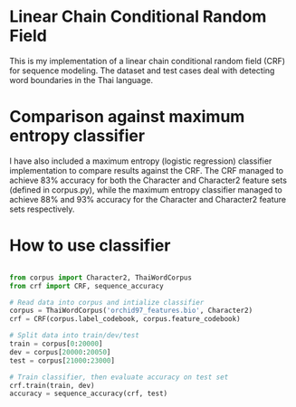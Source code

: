# Linear Chain Conditional Random Field

This is my implementation of a linear chain conditional random field (CRF) for sequence modeling. The dataset and test cases deal with detecting word boundaries in the Thai language.

# Comparison against maximum entropy classifier
I have also included a maximum entropy (logistic regression) classifier implementation to compare results against the CRF. The CRF managed to achieve 83% accuracy for both the Character and Character2 feature sets (defined in corpus.py), while the maximum entropy classifier managed to achieve 88% and 93% accuracy for the Character and Character2 feature sets respectively.

# How to use classifier
```python

from corpus import Character2, ThaiWordCorpus
from crf import CRF, sequence_accuracy

# Read data into corpus and intialize classifier
corpus = ThaiWordCorpus('orchid97_features.bio', Character2)
crf = CRF(corpus.label_codebook, corpus.feature_codebook)

# Split data into train/dev/test
train = corpus[0:20000]
dev = corpus[20000:20050]
test = corpus[21000:23000]

# Train classifier, then evaluate accuracy on test set
crf.train(train, dev)
accuracy = sequence_accuracy(crf, test)

```


